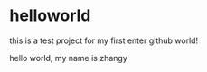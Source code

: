 # helloworld
this is a test project for my first enter github world!

hello world, my name is zhangy
